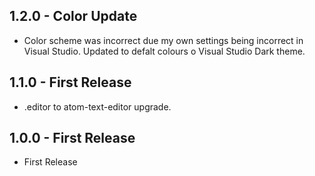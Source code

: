 ## 1.2.0 - Color Update
* Color scheme was incorrect due my own settings being incorrect in Visual Studio. Updated to defalt colours o Visual Studio Dark theme.
## 1.1.0 - First Release
* .editor to atom-text-editor upgrade.
## 1.0.0 - First Release
* First Release
